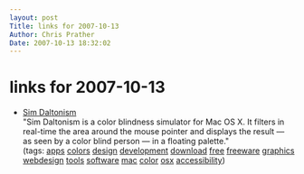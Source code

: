 ```yaml
---
layout: post
Title: links for 2007-10-13  
Author: Chris Prather
Date: 2007-10-13 18:32:02
---
```


# links for 2007-10-13
<ul class="delicious">
	<li>
		<div class="delicious-link"><a href="http://michelf.com/projects/sim-daltonism/">Sim Daltonism</a></div>
		<div class="delicious-extended">"Sim Daltonism is a color blindness simulator for Mac OS X. It filters in real-time the area around the mouse pointer and displays the result — as seen by a color blind person — in a floating palette."</div>
		<div class="delicious-tags">(tags: <a href="http://del.icio.us/perigrin/apps">apps</a> <a href="http://del.icio.us/perigrin/colors">colors</a> <a href="http://del.icio.us/perigrin/design">design</a> <a href="http://del.icio.us/perigrin/development">development</a> <a href="http://del.icio.us/perigrin/download">download</a> <a href="http://del.icio.us/perigrin/free">free</a> <a href="http://del.icio.us/perigrin/freeware">freeware</a> <a href="http://del.icio.us/perigrin/graphics">graphics</a> <a href="http://del.icio.us/perigrin/webdesign">webdesign</a> <a href="http://del.icio.us/perigrin/tools">tools</a> <a href="http://del.icio.us/perigrin/software">software</a> <a href="http://del.icio.us/perigrin/mac">mac</a> <a href="http://del.icio.us/perigrin/color">color</a> <a href="http://del.icio.us/perigrin/osx">osx</a> <a href="http://del.icio.us/perigrin/accessibility">accessibility</a>)</div>
	</li>
</ul>


